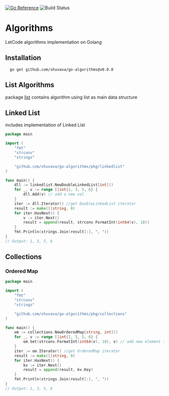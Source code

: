 [![Go Reference](https://pkg.go.dev/badge/github.com/shuvava/go-algorithms.svg)](https://pkg.go.dev/github.com/shuvava/go-algorithms)
![Build Status](https://github.com/shuvava/go-algorithms/actions/workflows/makefile.yml/badge.svg)

# Algorithms
LetCode algorithms implementation on Golang

## Installation

```shell
  go get github.com/shuvava/go-algorithms@v0.0.0
```

## List Algorithms

package [list](./pkg/list/doc.go) contains algorithm using list as main data structure  

## Linked List

includes implementation of Linked List

```go
package main

import (
	"fmt"
	"strconv"
	"strings"

	"github.com/shuvava/go-algorithms/pkg/linkedlist"
)

func main() {
	dll := linkedlist.NewDoubleLinkedList[int]()
	for _, v := range []int{1, 3, 5, 6} {
		dll.Add(v) // add a new val
	}
	iter := dll.Iterator() //get DoubleLinkedList iterator
	result := make([]string, 0)
	for iter.HasNext() {
		v := iter.Next()
		result = append(result, strconv.FormatInt(int64(v), 10))
	}
	fmt.Println(strings.Join(result[:], ", "))
}
// Output: 1, 3, 5, 6
```

## Collections

### Ordered Map

```go
package main

import (
	"fmt"
	"strconv"
	"strings"

	"github.com/shuvava/go-algorithms/pkg/collections"
)

func main() {
	om := collections.NewOrderedMap[string, int]()
	for _, v := range []int{1, 3, 5, 6} {
		om.Set(strconv.FormatInt(int64(v), 10), v) // add new element to the OrderedMap
	}
	iter := om.Iterator() //get OrderedMap iterator
	result := make([]string, 0)
	for iter.HasNext() {
		kv := iter.Next()
		result = append(result, kv.Key)
	}
	fmt.Println(strings.Join(result[:], ", "))
}
// Output: 1, 3, 5, 6
```